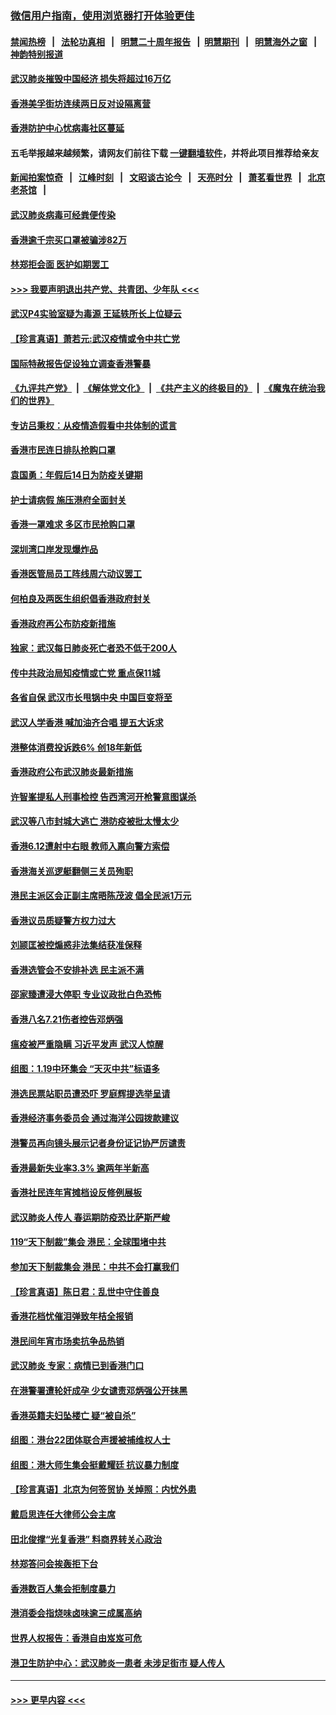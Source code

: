 ### [微信用户指南，使用浏览器打开体验更佳](https://github.com/gfw-breaker/banned-news1/blob/master/indexes/wechat-guide.md?t=0)
#### [禁闻热榜](热点新闻.md?t=0)  &nbsp;&nbsp;|&nbsp;&nbsp; [法轮功真相](https://github.com/gfw-breaker/truth/blob/master/README.md?t=0) &nbsp;&nbsp;|&nbsp;&nbsp; [明慧二十周年报告](https://github.com/gfw-breaker/mh-reports/blob/master/README.md?t=0) &nbsp;&nbsp;|&nbsp;&nbsp;[明慧期刊](https://github.com/gfw-breaker/mh-qikan) &nbsp;&nbsp;|&nbsp;&nbsp; [明慧海外之窗](https://github.com/gfw-breaker/mh-news/blob/master/README.md?t=0) &nbsp;&nbsp;|&nbsp;&nbsp; [神韵特别报道](https://github.com/gfw-breaker/mh-news/blob/master/shenyun.md?t=0)
#### [武汉肺炎摧毁中国经济 损失将超过16万亿](../pages/nsc415/n11839723.md?t=02040255) 
#### [香港美孚街坊连续两日反对设隔离营](../pages/nsc415/n11839962.md?t=02040255) 
#### [香港防护中心忧病毒社区蔓延](../pages/nsc415/n11839933.md?t=02040255) 
#### 五毛举报越来越频繁，请网友们前往下载 [一键翻墙软件](https://github.com/gfw-breaker/ssr-accounts)，并将此项目推荐给亲友
#### [新闻拍案惊奇](https://github.com/gfw-breaker/banned-news1/blob/master/pages/link4.md) &nbsp;&nbsp;|&nbsp;&nbsp; [江峰时刻](https://github.com/gfw-breaker/banned-news1/blob/master/pages/link4.md) &nbsp;&nbsp;|&nbsp;&nbsp; [文昭谈古论今](https://github.com/gfw-breaker/banned-news1/blob/master/pages/link4.md) &nbsp;&nbsp;|&nbsp;&nbsp; [天亮时分](https://github.com/gfw-breaker/banned-news1/blob/master/pages/link4.md) &nbsp;&nbsp;|&nbsp;&nbsp; [萧茗看世界](https://github.com/gfw-breaker/banned-news1/blob/master/pages/link4.md) &nbsp;&nbsp;|&nbsp;&nbsp; [北京老茶馆](https://github.com/gfw-breaker/banned-news1/blob/master/pages/link4.md) &nbsp;&nbsp;|&nbsp;&nbsp; 
#### [武汉肺炎病毒可经粪便传染](../pages/nsc415/n11839939.md?t=02040255) 
#### [香港逾千宗买口罩被骗涉82万](../pages/nsc415/n11839914.md?t=02040255) 
#### [林郑拒会面 医护如期罢工](../pages/nsc415/n11839892.md?t=02040255) 
#### [>>> 我要声明退出共产党、共青团、少年队 <<<](https://github.com/begood0513/goodnews/blob/master/quit/letter.md) 
#### [武汉P4实验室疑为毒源 王延轶所长上位疑云](../pages/nsc415/n11835543.md?t=02040255) 
#### [【珍言真语】萧若元:武汉疫情或令中共亡党](../pages/nsc415/n11829394.md?t=02040255) 
#### [国际特赦报告促设独立调查香港警暴](../pages/nsc415/n11833845.md?t=02040255) 
#### [《九评共产党》](https://github.com/begood0513/9ping.md/blob/master/README.md) &nbsp;|&nbsp; [《解体党文化》](../../../../jtdwh.md/blob/master/README.md)  &nbsp;|&nbsp; [《共产主义的终极目的》](../../../../gczydzjmd.md/blob/master/README.md) &nbsp;|&nbsp; [《魔鬼在统治我们的世界》](../../../../mgztzwmdsj.md/blob/master/README.md) 
#### [专访吕秉权：从疫情造假看中共体制的谎言](../pages/nsc415/n11833813.md?t=02040255) 
#### [香港市民连日排队抢购口罩](../pages/nsc415/n11833794.md?t=02040255) 
#### [袁国勇：年假后14日为防疫关键期](../pages/nsc415/n11831088.md?t=02040255) 
#### [护士请病假 施压港府全面封关](../pages/nsc415/n11831030.md?t=02040255) 
#### [香港一罩难求 多区市民抢购口罩](../pages/nsc415/n11831002.md?t=02040255) 
#### [深圳湾口岸发现爆炸品](../pages/nsc415/n11828802.md?t=02040255) 
#### [香港医管局员工阵线周六动议罢工](../pages/nsc415/n11828762.md?t=02040255) 
#### [何柏良及两医生组织倡香港政府封关](../pages/nsc415/n11828749.md?t=02040255) 
#### [香港政府再公布防疫新措施](../pages/nsc415/n11828716.md?t=02040255) 
#### [独家：武汉每日肺炎死亡者恐不低于200人](../pages/nsc415/n11828240.md?t=02040255) 
#### [传中共政治局知疫情或亡党 重点保11城](../pages/nsc415/n11828145.md?t=02040255) 
#### [各省自保 武汉市长甩锅中央 中国巨变将至](../pages/nsc415/n11828021.md?t=02040255) 
#### [武汉人学香港 喊加油齐合唱 提五大诉求](../pages/nsc415/n11827046.md?t=02040255) 
#### [港整体消费投诉跌6% 创18年新低](../pages/nsc415/n11817280.md?t=02040255) 
#### [香港政府公布武汉肺炎最新措施](../pages/nsc415/n11817152.md?t=02040255) 
#### [许智峯提私人刑事检控 告西湾河开枪警意图谋杀](../pages/nsc415/n11817132.md?t=02040255) 
#### [武汉等八市封城大逃亡 港防疫被批太慢太少](../pages/nsc415/n11817058.md?t=02040255) 
#### [香港6.12遭射中右眼 教师入禀向警方索偿](../pages/nsc415/n11814678.md?t=02040255) 
#### [香港海关巡逻艇翻侧三关员殉职](../pages/nsc415/n11814604.md?t=02040255) 
#### [港民主派区会正副主席晤陈茂波 倡全民派1万元](../pages/nsc415/n11814582.md?t=02040255) 
#### [香港议员质疑警方权力过大](../pages/nsc415/n11814560.md?t=02040255) 
#### [刘颕匡被控煽惑非法集结获准保释](../pages/nsc415/n11811727.md?t=02040255) 
#### [香港选管会不安排补选 民主派不满](../pages/nsc415/n11811691.md?t=02040255) 
#### [邵家臻遭浸大停职 专业议政批白色恐怖](../pages/nsc415/n11811670.md?t=02040255) 
#### [香港八名7.21伤者控告邓炳强](../pages/nsc415/n11811623.md?t=02040255) 
#### [瘟疫被严重隐瞒 习近平发声 武汉人惊醒](../pages/nsc415/n11811186.md?t=02040255) 
#### [组图：1.19中环集会 “天灭中共”标语多](../pages/nsc415/n11809514.md?t=02040255) 
#### [港选民票站职员遭恐吓 罗庭辉提选举呈请](../pages/nsc415/n11808914.md?t=02040255) 
#### [香港经济事务委员会 通过海洋公园拨款建议](../pages/nsc415/n11808906.md?t=02040255) 
#### [港警员再向镜头展示记者身份证记协严厉谴责](../pages/nsc415/n11808888.md?t=02040255) 
#### [香港最新失业率3.3% 逾两年半新高](../pages/nsc415/n11808887.md?t=02040255) 
#### [香港社民连年宵摊档设反修例展板](../pages/nsc415/n11808857.md?t=02040255) 
#### [武汉肺炎人传人 春运期防疫恐比萨斯严峻](../pages/nsc415/n11808739.md?t=02040255) 
#### [119“天下制裁”集会 港民：全球围堵中共](../pages/nsc415/n11806318.md?t=02040255) 
#### [参加天下制裁集会 港民：中共不会打赢我们](../pages/nsc415/n11806596.md?t=02040255) 
#### [【珍言真语】陈日君：乱世中守住善良](../pages/nsc415/n11806247.md?t=02040255) 
#### [香港花档忧催泪弹致年桔全报销](../pages/nsc415/n11806130.md?t=02040255) 
#### [港民间年宵市场卖抗争品热销](../pages/nsc415/n11806073.md?t=02040255) 
#### [武汉肺炎 专家：病情已到香港门口](../pages/nsc415/n11806020.md?t=02040255) 
#### [在港警署遭轮奸成孕 少女谴责邓炳强公开抹黑](../pages/nsc415/n11805981.md?t=02040255) 
#### [香港英籍夫妇坠楼亡 疑“被自杀”](../pages/nsc415/n11805937.md?t=02040255) 
#### [组图：港台22团体联合声援被捕维权人士](../pages/nsc415/n11801834.md?t=02040255) 
#### [组图：港大师生集会挺戴耀廷 抗议暴力制度](../pages/nsc415/n11799298.md?t=02040255) 
#### [【珍言真语】北京为何签贸协 关焯照：内忧外患](../pages/nsc415/n11799790.md?t=02040255) 
#### [戴启思连任大律师公会主席](../pages/nsc415/n11799306.md?t=02040255) 
#### [田北俊撑“光复香港” 料商界转关心政治](../pages/nsc415/n11799287.md?t=02040255) 
#### [林郑答问会挨轰拒下台](../pages/nsc415/n11799261.md?t=02040255) 
#### [香港数百人集会拒制度暴力](../pages/nsc415/n11796941.md?t=02040255) 
#### [港消委会指烧味卤味逾三成属高纳](../pages/nsc415/n11796815.md?t=02040255) 
#### [世界人权报告：香港自由岌岌可危](../pages/nsc415/n11796873.md?t=02040255) 
#### [港卫生防护中心：武汉肺炎一患者 未涉足街市 疑人传人](../pages/nsc415/n11796789.md?t=02040255) 

----
#### [ >>> 更早内容 <<< ](../indexes/nsc415-earlier.md)
